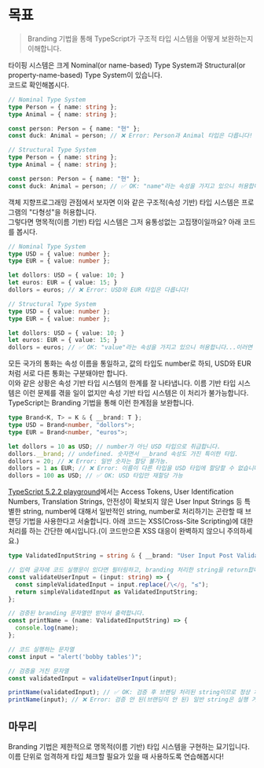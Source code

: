 # 목표

> Branding 기법을 통해 TypeScript가 구조적 타입 시스템을 어떻게 보완하는지 이해합니다.

타이핑 시스템은 크게 Nominal(or name-based) Type System과 Structural(or property-name-based) Type System이 있습니다.  
코드로 확인해봅시다.  

```typescript
// Nominal Type System
type Person = { name: string };
type Animal = { name: string };

const person: Person = { name: "현" };
const duck: Animal = person; // ❌ Error: Person과 Animal 타입은 다릅니다!

// Structural Type System
type Person = { name: string };
type Animal = { name: string };

const person: Person = { name: "현" };
const duck: Animal = person; // ✅ OK: "name"라는 속성을 가지고 있으니 허용합니다.
```

객체 지향프로그래밍 관점에서 보자면 이와 같은 구조적(속성 기반) 타입 시스템은 프로그램의 "다형성"을 허용합니다.  
그렇다면 명목적(이름 기반) 타입 시스템은 그저 융통성없는 고집쟁이일까요? 아래 코드를 봅시다.

```typescript
// Nominal Type System
type USD = { value: number };
type EUR = { value: number };

let dollors: USD = { value: 10; }
let euros: EUR = { value: 15; }
dollors = euros; // ❌ Error: USD와 EUR 타입은 다릅니다!

// Structural Type System
type USD = { value: number };
type EUR = { value: number };

let dollors: USD = { value: 10; }
let euros: EUR = { value: 15; }
dollors = euros; // ✅ OK: "value"라는 속성을 가지고 있으니 허용합니다...이러면 안 되는데?
```

모든 국가의 통화는 속성 이름을 통일하고, 값의 타입도 number로 하되, USD와 EUR처럼 서로 다른 통화는 구분돼야만 합니다.  
이와 같은 상황은 속성 기반 타입 시스템의 한계를 잘 나타냅니다. 이름 기반 타입 시스템은 이런 문제를 겪을 일이 없지만 속성 기반 타입 시스템은 이 처리가 불가능합니다.  
TypeScript는 Branding 기법을 통해 이런 한계점을 보완합니다.

```typescript
type Brand<K, T> = K & { __brand: T };
type USD = Brand<number, "dollors">;
type EUR = Brand<number, "euros">;

let dollors = 10 as USD; // number가 아닌 USD 타입으로 취급합니다.
dollors.__brand; // undefined. 숫자면서 __brand 속성도 가진 특이한 타입.
dollors = 20; // ❌ Error: 일반 숫자는 할당 불가능.
dollors = 1 as EUR; // ❌ Error: 이름이 다른 타입을 USD 타입에 할당할 수 없습니다.
dollors = 100 as USD; // ✅ OK: USD 타입만 재할당 가능
```

[TypeScript 5.2.2 playground](https://www.typescriptlang.org/play?ssl=56&ssc=18&pln=42&pc=1#code/PTAEEFQOwewWwJZQIYBtQBcCeAHApqAM5aEZ5yhx7JSGYAWyGo1AxvZrgQnQK5QIAjrzwAoEKBoATFgDc8UUAgBmnfHUbyGBQsiqgpTZKCwxeoVjVjNkhQggDmUcWGSsATjDtq8hAHSiLqAAKlwAyh4IOBgA5HTY+EQkZBQ8RBjuvKwYvO5oADSgAO70COyU1LRBKto+SnSEjPgyqAgA1gTGUllthQixdF09fqAAkqrIQQ4wXgSMg6joGPQ6ep0YGQgARrxkg4MGPYXLCko2qIQw1QfdrG0jAJpmFjSgqNTuinAw7nN4vwAuFgADz0OHeANImWyuTQAFoEkgHIEJMFSnRLIpNAQpHkils3G1CIVlD8QWD3tpfpJqZZCL4giV-p10u4kaAyVBeHAtv8XljkFpCPhWAg0BYYFAyMCbFAZKZeEEpJKYswijRmBgYHI+XBkB1arI0CJ4nlaMp-nktu8RgAxH5BPCguDgvAAlxBOGgUAAVXp7jGUBwu1AYU2UAcdAAFPxdBaAJSe73BM2EVBMBCS0PhyNJ33+sZSBQYFRlDNZgBy3N57kIefArFYvjowRgHSqQQA6gRMaAHHhmN9SBzVCdQEbUCJQMpPBRjLBECgllwgsRSORiv0OMZWhtKVt+iOQRljKwYEWAl28DFqdN2VrQLx6ZJFEgyLW8NlM0ufIUilvJEfARhDECQz1oE83yURQx1JdwKBgCZQBwTx8HcbAXkWPAZAAfRwrYzRkKNlh4a4JSgeQpW-eNilKco9Q6OhDwQF0vHsa0CAfWx7CcSQglgeDxShe9tWMAA1NAEEMMgpFGINdjDNkI0vBICAk1ppOwuTgwwRT2QAXlZdkADJQAAb1APCCOkIEACI-T5bSQwABS8Zh1Kk8soFs0AAF8AG4UTAbtN0WR9n2MZR+C-LMHxPc0fjnIyI0wK4JHEyTNNk+TdJzUAvR2TUVmQmAoKKH5lmgGASwjMjliYYpr2pAArJ9mBwshFiRHCQnCSJogYBr+jiTBMjwS9wOHCdPLIBz3Cc5hDKjJAdKBYSIxo-SAD5zNEb1JuYewXXeDysoW0BDJW3Y-F+cE3DwKNgAAHQAHmABxClswATIls+NAu9X4ck+IgWNdU6mC0nLJDocGZIWvSI0CgKgtACsYCKRr+QsX4IenaKS0lOgSjKDh-zCyVUCwSRGzwaIgjMAMoDwDGFyQcVVMKaQqqKgh+yZvJ0HWhwfAmwnmBQt8KzWC7QCjFAqCBWHIZ0hGHE2nazL28jLhtVAYAcOW1j+0RkaCe0AydCk8EKFZfhGy59FjZALWgnTp1nQCn3+Qo71qiRlk8XgHA4MdpukskuZORReXZNA9aKbDUtAXlkKUmT3VEA7XZDQzbLQf4MCjGIthgLYtipjBkA4wgYnjWzAqzsOIeyt3DKb2b-QW5acuNiWpSlqgo3b5XdmNoIAHkYOK6rbdARg5UKHBuPvYr+DhYeZCF1Kgj7jAB4IMn0DyHgWTPF0EHeC33E8dwM93-fu50seJCecxexxmRT3gFC8BWWgEC0DAeQ7hZAIGZkeE4SoVAWl+FKYoyASBJw8NQMgVVFzsy4MSF8MgTgIHcEEE8RY4SIWUExKeaQAAsAAGKhEo4BUDgXrFKABxfoAAJXgWx6iEBEO6EAQR6AbBwIQAEIAHBbk4X4M+wAACyZRPCXGUBgYAoR8ARDZNEYAPAeG+GAAAJioXoj06U5QMDSDgNy9RAIOBxodbkep3BYD4cAARQiREgEQOwNAAAvfOdwEBSPgMAVmS4ES4CRHCJAYT1D9WUaIIAA)에서는 Access Tokens, User Identification Numbers, Translation Strings, 안전성이 확보되지 않은 User Input Strings 등 특별한 string, number에 대해서 일반적인 string, number로 처리하기는 곤란할 때 브랜딩 기법을 사용한다고 서술합니다. 
아래 코드는 XSS(Cross-Site Scripting)에 대한 처리를 하는 간단한 예시입니다.(이 코드만으론 XSS 대응이 완벽하지 않으니 주의하세요.)

```typescript
type ValidatedInputString = string & { __brand: "User Input Post Validation" };

// 입력 글자에 코드 실행문이 있다면 필터링하고, branding 처리한 string을 return합니다.
const validateUserInput = (input: string) => {
  const simpleValidatedInput = input.replace(/\</g, "≤");
  return simpleValidatedInput as ValidatedInputString;
};

// 검증된 branding 문자열만 받아서 출력합니다.
const printName = (name: ValidatedInputString) => {
  console.log(name);
};

// 코드 실행하는 문자열 
const input = "alert('bobby tables')";

// 검증을 거친 문자열
const validatedInput = validateUserInput(input);

printName(validatedInput); // ✅ OK: 검증 후 브랜딩 처리된 string이므로 정상 처리
printName(input); // ❌ Error: 검증 안 된(브랜딩이 안 된) 일반 string은 실행 거부
```

## 마무리

Branding 기법은 제한적으로 명목적(이름 기반) 타입 시스템을 구현하는 묘기입니다. 이름 단위로 엄격하게 타입 체크할 필요가 있을 때 사용하도록 연습해봅시다!

